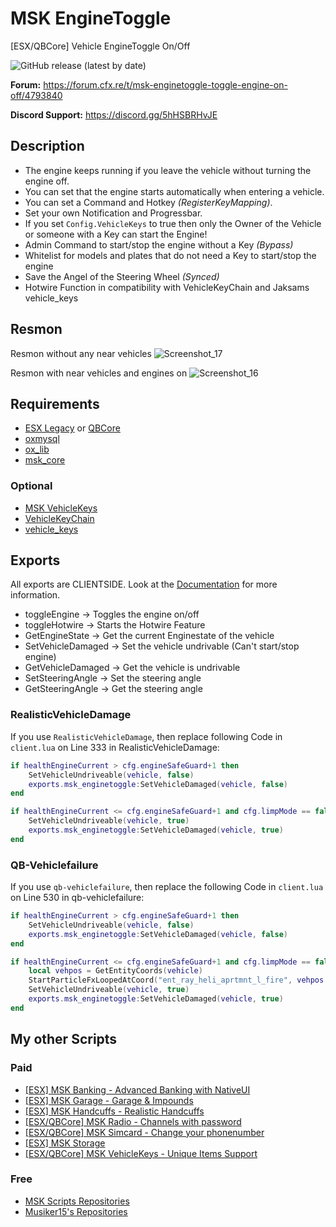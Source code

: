 # MSK EngineToggle
[ESX/QBCore] Vehicle EngineToggle On/Off

![GitHub release (latest by date)](https://img.shields.io/github/v/release/MSK-Scripts/msk_enginetoggle?color=gree&label=Update)

**Forum:** https://forum.cfx.re/t/msk-enginetoggle-toggle-engine-on-off/4793840

**Discord Support:** https://discord.gg/5hHSBRHvJE

## Description
* The engine keeps running if you leave the vehicle without turning the engine off.
* You can set that the engine starts automatically when entering a vehicle.
* You can set a Command and Hotkey *(RegisterKeyMapping)*.
* Set your own Notification and Progressbar.
* If you set `Config.VehicleKeys` to true then only the Owner of the Vehicle or someone with a Key can start the Engine!
* Admin Command to start/stop the engine without a Key *(Bypass)*
* Whitelist for models and plates that do not need a Key to start/stop the engine
* Save the Angel of the Steering Wheel *(Synced)*
* Hotwire Function in compatibility with VehicleKeyChain and Jaksams vehicle_keys

## Resmon
Resmon without any near vehicles
![Screenshot_17](https://github.com/user-attachments/assets/b20c7aac-45f4-41c8-b0ab-1fd54e98f9a4)

Resmon with near vehicles and engines on
![Screenshot_16](https://github.com/user-attachments/assets/e5fe6e23-a90d-4dfc-9f6f-34792f9d9c29)


## Requirements
* [ESX Legacy](https://github.com/esx-framework/esx_core) or [QBCore](https://github.com/qbcore-framework/qb-core)
* [oxmysql](https://github.com/overextended/oxmysql)
* [ox_lib](https://github.com/overextended/ox_lib)
* [msk_core](https://github.com/MSK-Scripts/msk_core)
### Optional
* [MSK VehicleKeys](https://forum.cfx.re/t/esx-qbcore-msk-vehiclekeys-unique-items/5264475)
* [VehicleKeyChain](https://forum.cfx.re/t/release-vehicle-key-chain-v4-1-4-esx-qb/3319563)
* [vehicle_keys](https://forum.cfx.re/t/esx-qbcore-vehicles-keys-vehicles-lock-remote-control-ui-and-much-more/4857274)

## Exports
All exports are CLIENTSIDE. Look at the [Documentation](https://docu.msk-scripts.de/enginetoggle) for more information.
* toggleEngine -> Toggles the engine on/off
* toggleHotwire -> Starts the Hotwire Feature
* GetEngineState -> Get the current Enginestate of the vehicle
* SetVehicleDamaged -> Set the vehicle undrivable (Can't start/stop engine)
* GetVehicleDamaged -> Get the vehicle is undrivable
* SetSteeringAngle -> Set the steering angle
* GetSteeringAngle -> Get the steering angle

### RealisticVehicleDamage
If you use `RealisticVehicleDamage`, then replace following Code in `client.lua` on Line 333 in RealisticVehicleDamage:
```lua
if healthEngineCurrent > cfg.engineSafeGuard+1 then
    SetVehicleUndriveable(vehicle, false)
    exports.msk_enginetoggle:SetVehicleDamaged(vehicle, false)
end

if healthEngineCurrent <= cfg.engineSafeGuard+1 and cfg.limpMode == false then
    SetVehicleUndriveable(vehicle, true)
    exports.msk_enginetoggle:SetVehicleDamaged(vehicle, true)
end
```

### QB-Vehiclefailure
If you use `qb-vehiclefailure`, then replace the following Code in `client.lua` on Line 530 in qb-vehiclefailure:
```lua
if healthEngineCurrent > cfg.engineSafeGuard+1 then
    SetVehicleUndriveable(vehicle, false)
    exports.msk_enginetoggle:SetVehicleDamaged(vehicle, false)
end

if healthEngineCurrent <= cfg.engineSafeGuard+1 and cfg.limpMode == false then
    local vehpos = GetEntityCoords(vehicle)
    StartParticleFxLoopedAtCoord("ent_ray_heli_aprtmnt_l_fire", vehpos.x, vehpos.y, vehpos.z-0.7, 0.0, 0.0, 0.0, 1.0, false, false, false, false)
    SetVehicleUndriveable(vehicle, true)
    exports.msk_enginetoggle:SetVehicleDamaged(vehicle, true)
end
```

## My other Scripts
### Paid
* [[ESX] MSK Banking - Advanced Banking  with NativeUI](https://forum.cfx.re/t/esx-msk-bankingsystem-with-nativeui/4859560)
* [[ESX] MSK Garage - Garage & Impounds](https://forum.cfx.re/t/esx-msk-garage-and-impound/5122014)
* [[ESX] MSK Handcuffs - Realistic Handcuffs](https://forum.cfx.re/t/esx-msk-handcuffs-realistic-handcuffs/4885324)
* [[ESX/QBCore] MSK Radio - Channels with password](https://forum.cfx.re/t/esx-msk-radio/5237033)
* [[ESX/QBCore] MSK Simcard - Change your phonenumber](https://forum.cfx.re/t/release-esx-qbcore-usable-simcard/4847008)
* [[ESX] MSK Storage](https://forum.cfx.re/t/esx-msk-storage/5252155)
* [[ESX/QBCore] MSK VehicleKeys - Unique Items Support](https://forum.cfx.re/t/esx-qbcore-msk-vehiclekeys-unique-items/5264475)

### Free
* [MSK Scripts Repositories](https://github.com/MSK-Scripts)
* [Musiker15's Repositories](https://github.com/Musiker15)
